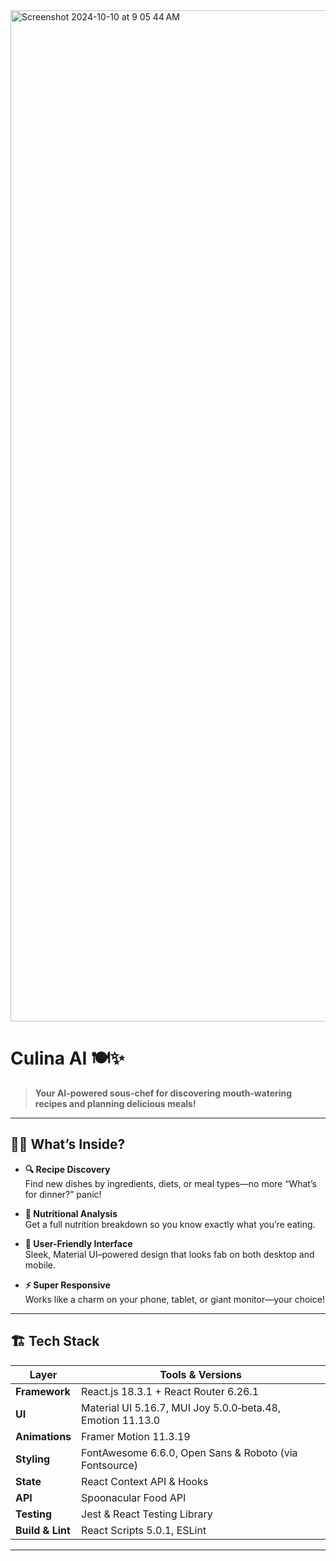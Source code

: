 <img width="1618" alt="Screenshot 2024-10-10 at 9 05 44 AM" src="https://github.com/user-attachments/assets/78e2d6d8-136a-4f78-8bfa-93bee4c45baf" />

# Culina AI 🍽️✨

> **Your AI-powered sous-chef for discovering mouth‑watering recipes and planning delicious meals!**

---

## 🐱‍🍳 What’s Inside?

- **🔍 Recipe Discovery**  
  Find new dishes by ingredients, diets, or meal types—no more “What’s for dinner?” panic!

- **💪 Nutritional Analysis**  
  Get a full nutrition breakdown so you know exactly what you’re eating.

- **🎨 User-Friendly Interface**  
  Sleek, Material UI–powered design that looks fab on both desktop and mobile.

- **⚡ Super Responsive**  
  Works like a charm on your phone, tablet, or giant monitor—your choice!

---

## 🏗️ Tech Stack

| Layer               | Tools & Versions                                              |
|---------------------|---------------------------------------------------------------|
| **Framework**       | React.js 18.3.1 + React Router 6.26.1                         |
| **UI**              | Material UI 5.16.7, MUI Joy 5.0.0‑beta.48, Emotion 11.13.0    |
| **Animations**      | Framer Motion 11.3.19                                         |
| **Styling**         | FontAwesome 6.6.0, Open Sans & Roboto (via Fontsource)       |
| **State**           | React Context API & Hooks                                     |
| **API**             | Spoonacular Food API                                          |
| **Testing**         | Jest & React Testing Library                                  |
| **Build & Lint**    | React Scripts 5.0.1, ESLint                                   |

---
